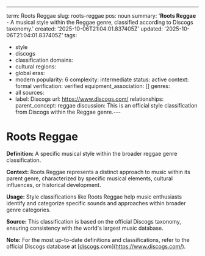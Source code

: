 ---
term: Roots Reggae
slug: roots-reggae
pos: noun
summary: '**Roots Reggae** - A musical style within the Reggae genre, classified according
  to Discogs taxonomy.'
created: '2025-10-06T21:04:01.837405Z'
updated: '2025-10-06T21:04:01.837405Z'
tags:
- style
- discogs
- classification
domains:
- cultural
regions:
- global
eras:
- modern
popularity: 6
complexity: intermediate
status: active
context: formal
verification: verified
equipment_association: []
genres:
- all
sources:
- label: Discogs
  url: https://www.discogs.com/
relationships:
  parent_concept: reggae
discussion: This is an official style classification from Discogs within the Reggae
  genre.---

# Roots Reggae

**Definition:** A specific musical style within the broader reggae genre classification.

**Context:** Roots Reggae represents a distinct approach to music within its parent genre, characterized by specific musical elements, cultural influences, or historical development.

**Usage:** Style classifications like Roots Reggae help music enthusiasts identify and categorize specific sounds and approaches within broader genre categories.

**Source:** This classification is based on the official Discogs taxonomy, ensuring consistency with the world's largest music database.

**Note:** For the most up-to-date definitions and classifications, refer to the official Discogs database at [[discogs](../d/discogs.md).com](https://www.discogs.com/).